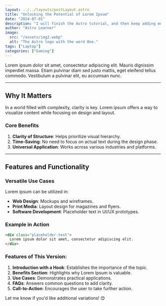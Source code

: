 ```yaml
---
layout: ../../layouts/postLayout.astro
title: "Unlocking the Potential of Lorem Ipsum"
date: "2024-07-01"
description: "I will finish the Astro tutorial, and then keep adding more posts. Watch this space for more to come"
author: "Astro Learner"
image:
  src: "/assets/img2.webp"
  alt: "The Astro logo with the word One."
tags: ["Laptop"]
categories: ["Gaming"]
---
```



Lorem ipsum dolor sit amet, consectetur adipiscing elit. Mauris dignissim imperdiet massa. Etiam pulvinar diam sed justo mattis, eget eleifend tellus commodo. Vestibulum a pulvinar elit, eu accumsan nunc.

---

## Why It Matters

In a world filled with complexity, clarity is key. Lorem ipsum offers a way to visualize content while focusing on design and layout.

### Core Benefits
1. **Clarity of Structure**: Helps prioritize visual hierarchy.
2. **Time-Saving**: No need to focus on actual text during the design phase.
3. **Universal Application**: Works across various industries and platforms.

---

## Features and Functionality

### Versatile Use Cases
Lorem ipsum can be utilized in:  
- **Web Design**: Mockups and wireframes.  
- **Print Media**: Layout design for magazines and flyers.  
- **Software Development**: Placeholder text in UI/UX prototypes.

### Example in Action
```html
<div class="placeholder-text">
  Lorem ipsum dolor sit amet, consectetur adipiscing elit.
</div>
```
### Features of This Version:
1. **Introduction with a Hook**: Establishes the importance of the topic.  
2. **Benefits Section**: Highlights why Lorem Ipsum is valuable.  
3. **Use Cases**: Demonstrates practical applications.  
4. **FAQs**: Answers common questions to add clarity.  
5. **Call-to-Action**: Encourages the user to take further action.  

Let me know if you'd like additional variations! 😊
